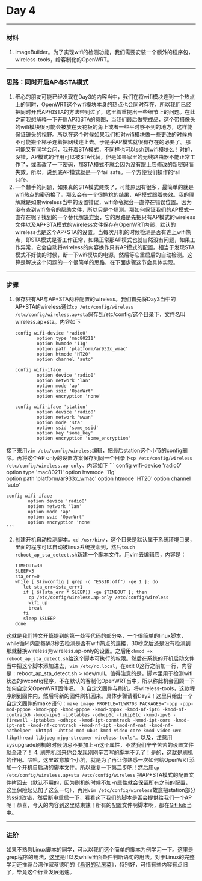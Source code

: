# Day 4

---

### 材料
1. ImageBuilder。为了实现wifi的检测功能，我们需要安装一个额外的程序包，wireless-tools，给客制化的OpenWRT。

---
### 思路：同时开启AP与STA模式
1. 细心的朋友可能已经发现在Day3的内容当中，我们在将wifi模块连到一个热点上的同时，OpenWRT这个wifi模块本身的热点也会同时存在，所以我们已经把同时开启AP和STA的方法带到过了，这里着重提出一些细节上的问题。在此之前我想解释一下开启AP和STA的意图，当我们最后做完成品，这个带摄像头的wifi模块很可能会被放在天花板的角上或者一些平时够不到的地方，这样能保证镜头的视野。所以在这个时候如果我们相对wifi模块做一些更改的时候总不可能搬个梯子连着把网线连上去。于是乎AP模式就很有存在的必要了。那可能又有同学会问，我开着STA模式，不同样也可以ssh到wifi模块么！对的，没错，AP模式的作用可以被STA代替，但是如果家里的无线路由器不能正常工作了，或者改了一下密码，那STA模式不就会因为没有跟上它修改的新密码而失效。所以，说到底AP模式就是一个fail safe。一个方便我们操作的fail safe。
2. 一个棘手的问题，如果真的STA模式瘫痪了，可能原因有很多，最简单的就是wifi热点的密码换了。那么会有一个很尴尬的结果，AP模式跟着失效。我的理解就是如果wireless当中的设置错误，wifi命令就会一直停在错误位置。因为没有查到wifi命令的帮助文件，所以只是个猜测。那如何保证我们的AP模式一直存在呢？找到的一个替代[解决方案](https://wiki.openwrt.org/doc/recipes/ap_sta)，它的思路是先把只有AP模式的wireless文件以及AP+STA模式的wireless文件保存在OpenWRT内部，默认的wireless也是这个AP+STA的设置。当每次开机的时候检测是否有连上wifi热点，即STA模式是否工作正常，如果正常那AP模式也就自然没有问题，如果工作异常，它会自动将wireless的内容换作只有AP模式的配置。相当于发现STA模式不好使的时候，断一下wifi模块的电源，然后等它重启后的自动检测。这算是解决这个问题的一个很简单的思路，在下面步骤这节会具体实现。

---
### 步骤

1. 保存只有AP与AP+STA两种配置的wireless。我们首先将Day3当中的AP+STA的wireless通过`cp /etc/config/wireless /etc/config/wireless.ap+sta`保存到/etc/config/这个目录下，文件名叫wireless.ap+sta。内容如下
	```
	config wifi-device 'radio0'   
	        option type 'mac80211'
	        option hwmode '11g'               
	        option path 'platform/ar933x_wmac'
	        option htmode 'HT20'
	        option channel 'auto'
	                 
	config wifi-iface             
	        option device 'radio0'
	        option network 'lan'
	        option mode 'ap'     
	        option ssid 'OpenWrt'   
	        option encryption 'none'
	                           
	config wifi-iface 'station'   
	        option device 'radio0'
	        option network 'wwan'
	        option mode 'sta'   
	        option ssid 'some_ssid' 
	        option key 'some_key'             
	        option encryption 'some_encryption'
	```
接下来用`vim /etc/config/wireless`编辑，把最后station这个小节的config删除。再将这个AP only的设置方案保存到同一个目录下`cp /etc/config/wireless /etc/config/wireless.ap-only`。内容如下
	```
	config wifi-device 'radio0'   
	        option type 'mac80211'
	        option hwmode '11g'               
	        option path 'platform/ar933x_wmac'
	        option htmode 'HT20'
	        option channel 'auto'
	                 
	config wifi-iface             
	        option device 'radio0'
	        option network 'lan'
	        option mode 'ap'     
	        option ssid 'OpenWrt'   
	        option encryption 'none'
	```

2. 创建开机自动检测脚本。`cd /usr/bin/`，这个目录是默认属于系统环境目录，里面的程序可以自动被linux系统搜索到，然后`touch reboot_ap_sta_detect.sh`新建一个脚本文件。用vim去编辑它，内容是：
	```
	TIMEOUT=30
	SLEEP=3
	sta_err=0
	while [ $(iwconfig | grep -c "ESSID:off") -ge 1 ]; do
	   let sta_err=$sta_err+1
	   if [ $((sta_err * SLEEP)) -ge $TIMEOUT ]; then
	     cp /etc/config/wireless.ap-only /etc/config/wireless
	     wifi up
	     break
	   fi
	   sleep $SLEEP
	done
	```
这就是我们博文开篇提到的第一处写代码的部分咯，一个很简单的linux脚本，while循环内部每隔3秒去检测是否有wifi热点的连接，30秒之后还是没有检测到那就替换wireless为wireless.ap-only的设置。之后用`chmod +x reboot_ap_sta_detect.sh`给这个脚本可执行的权限。然后在系统的开机启动文件当中把这个脚本添加进去，`vim /etc/rc.local`，在exit 0这行之前加一行，内容是：reboot_ap_sta_detect.sh > /dev/null。值得注意的是，脚本里用于检测wifi状态的iwconfig程序，不在默认的客制化OpenWRT当中，所以称此机会回顾一下如何自定义OpenWRT固件吧。
3. 自定义固件与刷机。将wireless-tools，这款程序刷到固件内，然后将新的固件刷机回来。具体步骤请看Day2！这里只给出一个自定义固件的make语句：`make image PROFILE=TLWR703 PACKAGES="-ppp -ppp-mod-pppoe -kmod-ppp -kmod-pppoe -kmod-pppox -kmod-nf-ipt6 -kmod-nf-contrack6 -kmod-ipv6 -ip6tables -odhcp6c -libip6tc -kmod-ipv6 -firewall -iptables -odhcpc -kmod-ipt-conntrack -kmod-ipt-core -kmod-ipt-nat -kmod-nf-conntrack -kmod-nf-ipt -kmod-nf-nat -kmod-nf-nathelper -uhttpd -uhttpd-mod-ubus kmod-video-core kmod-video-uvc libpthread libjpeg mjpg-streamer wireless-tools"`。以及，注意用sysupgrade刷机的时候切忌不要加上-n这个属性，不然我们辛辛苦苦的设置文件就全没了！
4. 刷完机回来你会发现刚刚辛苦写的脚本不见了！是的，这就是刷机的作用。哈哈，这里故意放个小坑，就是为了再让你熟悉一次如何给OpenWRT添加一个开机自启动的脚本文件。所以重复一下第二步吧！然后用`cp /etc/config/wireless.ap+sta /etc/config/wireless` 把AP+STA模式的配置文件拷回去（默认不用的，因为刷机的时候不加-n属性就会保留所有之前的配置，这里保险起见加了这么一句），再用`vim /etc/config/wireless`故意把station部分的ssid改错，然后断电重启一下，看看这下我们的脚本是否会提供给我们一个AP呢！恭喜，今天的内容到这里结束辣！所有的配置文件啊脚本啊，都在[GitHub](https://github.com/fengxueem/Home_Surveillance)当中。

---
### 进阶
如果不熟悉Linux脚本的同学，可以以我们这个简单的脚本为例学习一下。[这里](https://linux.die.net/man/1/grep)是grep程序的用法，[这里](http://blog.csdn.net/doiido/article/details/43966819)是if以及while里面条件判断语句的用法。对于Linux的完整学习还推荐台湾作家蔡德明的《[鸟哥的私房菜](http://linux.vbird.org/linux_basic/)》，特别好，可惜有些内容有点旧了，毕竟这个行业发展迅速。

